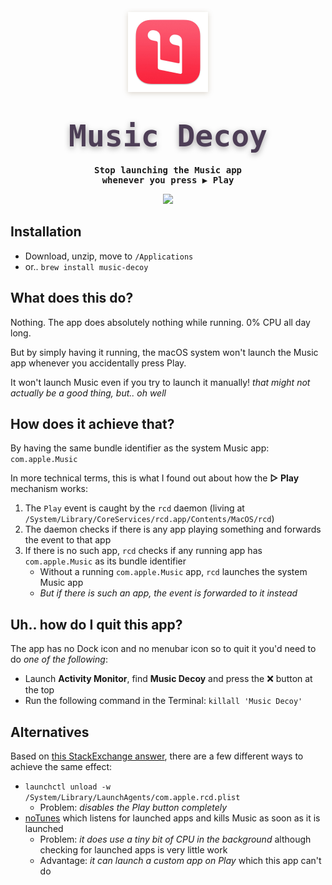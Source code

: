 <p align="center">
    <a href="https://files.lowtechguys.com/MusicDecoy.zip"><img width="128" height="128" src="Music/Assets.xcassets/AppIcon.appiconset/icon_256x256.png" style="filter: drop-shadow(0px 2px 4px rgba(80, 50, 6, 0.2));"></a>
    <h1 align="center"><code style="text-shadow: 0px 3px 10px rgba(8, 0, 6, 0.35); font-size: 3rem; font-family: ui-monospace, Menlo, monospace; font-weight: 800; background: transparent; color: #4d3e56; padding: 0.2rem 0.2rem; border-radius: 6px">Music Decoy</code></h1>
    <h4 align="center" style="padding: 0; margin: 0; font-family: ui-monospace, monospace;">Stop launching the Music app<br>whenever you press <b>▶ Play</b></h4>
</p>

<p align="center">
    <a href="https://files.lowtechguys.com/MusicDecoy.zip">
        <img width=300 src="https://files.alinpanaitiu.com/download-button-dark.svg">
    </a>
</p>

## Installation

- Download, unzip, move to `/Applications`
- or.. `brew install music-decoy`


## What does this do?

Nothing. The app does absolutely nothing while running. 0% CPU all day long.

But by simply having it running, the macOS system won't launch the Music app whenever you accidentally press Play.

It won't launch Music even if you try to launch it manually! *that might not actually be a good thing, but.. oh well*

## How does it achieve that?

By having the same bundle identifier as the system Music app: `com.apple.Music`

In more technical terms, this is what I found out about how the **▷ Play** mechanism works:

1. The `Play` event is caught by the `rcd` daemon (living at `/System/Library/CoreServices/rcd.app/Contents/MacOS/rcd`)
2. The daemon checks if there is any app playing something and forwards the event to that app
3. If there is no such app, `rcd` checks if any running app has `com.apple.Music` as its bundle identifier
    - Without a running `com.apple.Music` app, `rcd` launches the system Music app
    - *But if there is such an app, the event is forwarded to it instead*

## Uh.. how do I quit this app?

The app has no Dock icon and no menubar icon so to quit it you'd need to do *one of the following*:

- Launch **Activity Monitor**, find **Music Decoy** and press the ❌ button at the top
- Run the following command in the Terminal: `killall 'Music Decoy'`

## Alternatives

Based on [this StackExchange answer](https://apple.stackexchange.com/questions/372948/how-can-i-prevent-music-app-from-starting-automatically-randomly), there are a few different ways to achieve the same effect:

- `launchctl unload -w /System/Library/LaunchAgents/com.apple.rcd.plist`
    - Problem: *disables the Play button completely*
- [noTunes](https://github.com/tombonez/noTunes) which listens for launched apps and kills Music as soon as it is launched
    - Problem: *it does use a tiny bit of CPU in the background* although checking for launched apps is very little work
    - Advantage: *it can launch a custom app on Play* which this app can't do
